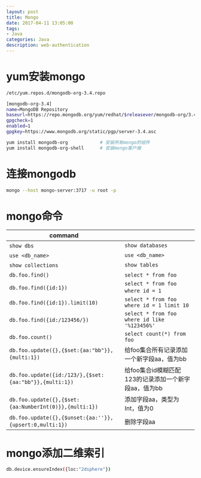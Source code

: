 ```yaml
---
layout: post
title: Mongo
date: 2017-04-11 13:05:00
tags:
- Java
categories: Java
description: web-authentication
---
```



# yum安装mongo
```bash
/etc/yum.repos.d/mongodb-org-3.4.repo
```

```bash
[mongodb-org-3.4]
name=MongoDB Repository
baseurl=https://repo.mongodb.org/yum/redhat/$releasever/mongodb-org/3.4/x86_64/
gpgcheck=1
enabled=1
gpgkey=https://www.mongodb.org/static/pgp/server-3.4.asc
```

```bash
yum install mongodb-org            # 安装所有mongo的组件
yum install mongodb-org-shell      # 安装mongo客户端
```

# 连接mongodb
```bash
mongo --host mongo-server:3717 -u root -p
```


# mongo命令
|                command                                      |                                                       |
| ----------------------------------------------------------- | ----------------------------------------------------- |
| `show dbs`                                                  | `show databases`                                      |
| `use <db_name>`                                             | `use <db_name>`                                       |
| `show collections`                                          | `show tables`                                         |
| `db.foo.find()`                                             | `select * from foo`                                   |
| `db.foo.find({id:1})`                                       | `select * from foo where id = 1`                      |
| `db.foo.find({id:1}).limit(10)`                             | `select * from foo where id = 1 limit 10`             |
| `db.foo.find({id:/123456/})`                                | `select * from foo where id like '%123456%'`          |
| `db.foo.count()`                                            | `select count(*) from foo`                            |
| `db.foo.update({},{$set:{aa:"bb"}},{multi:1})`              | 给foo集合所有记录添加一个新字段aa，值为bb                   |
| `db.foo.update({id:/123/},{$set:{aa:"bb"}},{multi:1})`      | 给foo集合id模糊匹配123的记录添加一个新字段aa，值为bb         |
| `db.foo.update({},{$set:{aa:NumberInt(0)}},{multi:1})`      | 添加字段aa，类型为Int，值为0                              |
| `db.foo.update({},{$unset:{aa:''}},{upsert:0,multi:1})`     | 删除字段aa                                              |



# mongo添加二维索引
```bash
db.device.ensureIndex({loc:"2dsphere"})
```
